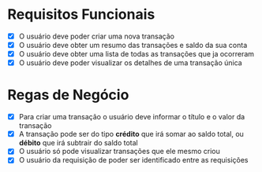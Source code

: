 # Requisitos Funcionais

- [x] O usuário deve poder criar uma nova transação
- [x] O usuário deve obter um resumo das transações e saldo da sua conta
- [x] O usuário deve obter uma lista de todas as transações que ja ocorreram
- [x] O usuário deve poder visualizar os detalhes de uma transação única

# Regas de Negócio

- [x] Para criar uma transação o usuário deve informar o título e o valor da transação
- [x] A transação pode ser do tipo **crédito** que irá somar ao saldo total, ou **débito** que irá subtrair do saldo total
- [x] O usuário só pode visualizar transações que ele mesmo criou
- [x] O usuário da requisição de poder ser identificado entre as requisições
